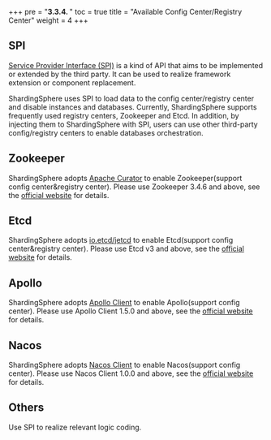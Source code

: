 +++
pre = "<b>3.3.4. </b>"
toc = true
title = "Available Config Center/Registry Center"
weight = 4
+++

## SPI

[Service Provider Interface (SPI)](https://docs.oracle.com/javase/tutorial/sound/SPI-intro.html) is a kind of API that aims to be implemented or extended by the third party. 
It can be used to realize framework extension or component replacement.

ShardingSphere uses SPI to load data to the config center/registry center and disable instances and databases. Currently, ShardingSphere supports frequently used registry centers, Zookeeper and Etcd. In addition, by injecting them to ShardingSphere with SPI, users can use other third-party config/registry centers to enable databases orchestration.

## Zookeeper

ShardingSphere adopts [Apache Curator](http://curator.apache.org/) to enable Zookeeper(support config center&registry center). Please use Zookeeper 3.4.6 and above, see the [official website](https://zookeeper.apache.org/) for details.

## Etcd

ShardingSphere adopts [io.etcd/jetcd](https://github.com/etcd-io/jetcd) to enable Etcd(support config center&registry center). Please use Etcd v3 and above, see the [official website](https://etcd.io/) for details.

## Apollo

ShardingSphere adopts [Apollo Client](https://github.com/ctripcorp/apollo) to enable Apollo(support config center). Please use Apollo Client 1.5.0 and above, see the [official website](https://github.com/ctripcorp/apollo) for details.

## Nacos

ShardingSphere adopts [Nacos Client](https://nacos.io/en-us/docs/sdk.html) to enable Nacos(support config center). Please use Nacos Client 1.0.0 and above, see the [official website](https://nacos.io/en-us/docs/sdk.html) for details.

## Others

Use SPI to realize relevant logic coding.
